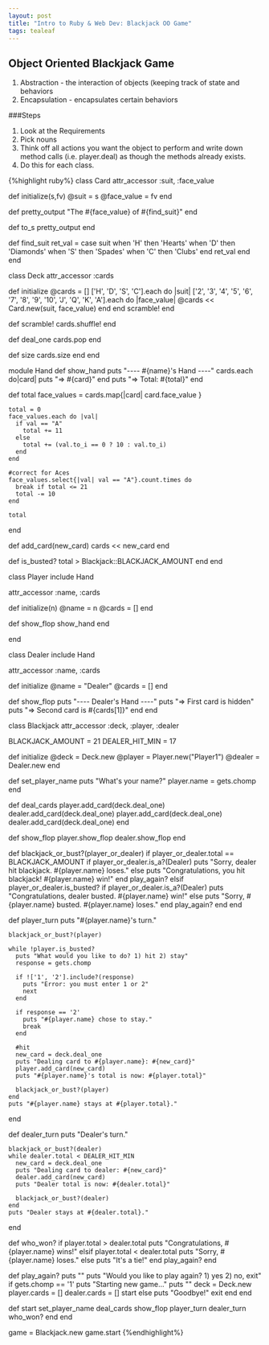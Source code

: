 ```yaml
---
layout: post
title: "Intro to Ruby & Web Dev: Blackjack OO Game"
tags: tealeaf
---
```


## Object Oriented Blackjack Game

1. Abstraction - the interaction of objects (keeping track of state and behaviors
2. Encapsulation - encapsulates certain behaviors

###Steps
1. Look at the Requirements
2. Pick nouns
3. Think off all actions you want the object to perform and write down method calls (i.e. player.deal) as though the methods already exists.
4. Do this for each class.

{%highlight ruby%}
class Card
  attr_accessor :suit, :face_value

  def initialize(s,fv)
    @suit = s
    @face_value = fv
  end

  def pretty_output
    "The #{face_value} of #{find_suit}"
  end

  def to_s
    pretty_output
  end

  def find_suit
    ret_val = case suit
                when 'H' then 'Hearts'
                when 'D' then 'Diamonds'
                when 'S' then 'Spades'
                when 'C' then 'Clubs'
              end
    ret_val
  end
end

class Deck
  attr_accessor :cards

  def initialize
    @cards = []
    ['H', 'D', 'S', 'C'].each do |suit|
      ['2', '3', '4', '5', '6', '7', '8', '9', '10', 'J', 'Q', 'K', 'A'].each do |face_value|
        @cards << Card.new(suit, face_value)
      end
    end
    scramble!
  end

  def scramble!
    cards.shuffle!
  end

  def deal_one
    cards.pop
  end

  def size
    cards.size
  end
end

module Hand
  def show_hand
    puts "---- #{name}'s Hand ----"
    cards.each do|card|
      puts "=> #{card}"
    end
    puts "=> Total: #{total}"
  end

  def total
    face_values = cards.map{|card| card.face_value }

    total = 0
    face_values.each do |val|
      if val == "A"
        total += 11
      else
        total += (val.to_i == 0 ? 10 : val.to_i)
      end
    end

    #correct for Aces
    face_values.select{|val| val == "A"}.count.times do
      break if total <= 21
      total -= 10
    end

    total
  end

  def add_card(new_card)
    cards << new_card
  end

  def is_busted?
    total > Blackjack::BLACKJACK_AMOUNT
  end
end

class Player
  include Hand

  attr_accessor :name, :cards

  def initialize(n)
    @name = n
    @cards = []
  end

  def show_flop
    show_hand
  end

end

class Dealer
  include Hand

  attr_accessor :name, :cards

  def initialize
    @name = "Dealer"
    @cards = []
  end

  def show_flop
    puts "---- Dealer's Hand ----"
    puts "=> First card is hidden"
    puts "=> Second card is #{cards[1]}"
  end
end

class Blackjack
  attr_accessor :deck, :player, :dealer

  BLACKJACK_AMOUNT = 21
  DEALER_HIT_MIN = 17

  def initialize
    @deck = Deck.new
    @player = Player.new("Player1")
    @dealer = Dealer.new
  end

  def set_player_name
    puts "What's your name?"
    player.name = gets.chomp
  end

  def deal_cards
    player.add_card(deck.deal_one)
    dealer.add_card(deck.deal_one)
    player.add_card(deck.deal_one)
    dealer.add_card(deck.deal_one)
  end

  def show_flop
    player.show_flop
    dealer.show_flop
  end

  def blackjack_or_bust?(player_or_dealer)
    if player_or_dealer.total == BLACKJACK_AMOUNT
      if player_or_dealer.is_a?(Dealer)
        puts "Sorry, dealer hit blackjack. #{player.name} loses."
      else
        puts "Congratulations, you hit blackjack! #{player.name} win!"
      end
      play_again?
    elsif player_or_dealer.is_busted?
      if player_or_dealer.is_a?(Dealer)
        puts "Congratulations, dealer busted. #{player.name} win!"
      else
        puts "Sorry, #{player.name} busted. #{player.name} loses."
      end
      play_again?
    end
  end

  def player_turn
    puts "#{player.name}'s turn."

    blackjack_or_bust?(player)

    while !player.is_busted?
      puts "What would you like to do? 1) hit 2) stay"
      response = gets.chomp

      if !['1', '2'].include?(response)
        puts "Error: you must enter 1 or 2"
        next
      end

      if response == '2'
        puts "#{player.name} chose to stay."
        break
      end

      #hit
      new_card = deck.deal_one
      puts "Dealing card to #{player.name}: #{new_card}"
      player.add_card(new_card)
      puts "#{player.name}'s total is now: #{player.total}"

      blackjack_or_bust?(player)
    end
    puts "#{player.name} stays at #{player.total}."
  end

  def dealer_turn
    puts "Dealer's turn."

    blackjack_or_bust?(dealer)
    while dealer.total < DEALER_HIT_MIN
      new_card = deck.deal_one
      puts "Dealing card to dealer: #{new_card}"
      dealer.add_card(new_card)
      puts "Dealer total is now: #{dealer.total}"

      blackjack_or_bust?(dealer)
    end
    puts "Dealer stays at #{dealer.total}."
  end

  def who_won?
    if player.total > dealer.total
      puts "Congratulations, #{player.name} wins!"
    elsif player.total < dealer.total
      puts "Sorry, #{player.name} loses."
    else
      puts "It's a tie!"
    end
    play_again?
  end

  def play_again?
    puts ""
    puts "Would you like to play again? 1) yes 2) no, exit"
    if gets.chomp == '1'
      puts "Starting new game..."
      puts ""
      deck = Deck.new
      player.cards = []
      dealer.cards = []
      start
    else
      puts "Goodbye!"
      exit
    end
  end

  def start
    set_player_name
    deal_cards
    show_flop
    player_turn
    dealer_turn
    who_won?
  end
end

game = Blackjack.new
game.start
{%endhighlight%}
